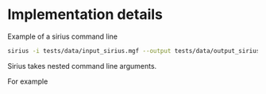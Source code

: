# Implementation details


Example of a sirius command line 

```bash
sirius -i tests/data/input_sirius.mgf --output tests/data/output_sirius --maxmz=1000 config --IsotopeSettings.filter=False formula zodiac fingerprint structure canopus
```


Sirius takes nested command line arguments.

For example 